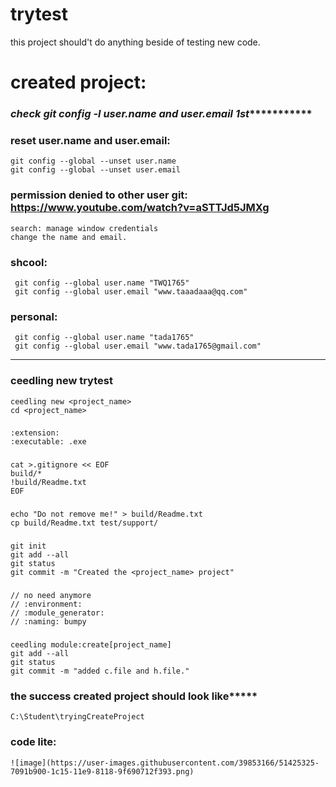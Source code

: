 # trytest
this project should't do anything beside of testing new code.

# created project:

### *****check git config -l user.name and user.email 1st****************
### reset user.name and user.email:
 	git config --global --unset user.name
	git config --global --unset user.email
### permission denied to other user git: https://www.youtube.com/watch?v=aSTTJd5JMXg
	search: manage window credentials
	change the name and email.
### shcool:
	 git config --global user.name "TWQ1765"
	 git config --global user.email "www.taaadaaa@qq.com"
### personal:
	 git config --global user.name "tada1765"
	 git config --global user.email "www.tada1765@gmail.com"
*********************************************************************
### ceedling new trytest
	ceedling new <project_name>
	cd <project_name>
###
	:extension:
  	:executable: .exe
###
	cat >.gitignore << EOF
	build/*
	!build/Readme.txt
	EOF
###
	echo "Do not remove me!" > build/Readme.txt
	cp build/Readme.txt test/support/
###
	git init
	git add --all
	git status
	git commit -m "Created the <project_name> project"
###
	// no need anymore
	// :environment:
	// :module_generator:
	// :naming: bumpy
###
	ceedling module:create[project_name]
	git add --all
	git status
	git commit -m "added c.file and h.file."
### ******the success created project should look like***********
	C:\Student\tryingCreateProject
### code lite:
	![image](https://user-images.githubusercontent.com/39853166/51425325-7091b900-1c15-11e9-8118-9f690712f393.png)
